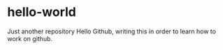 # hello-world
Just another repository
Hello Github, writing this in order to learn how to work on github.

